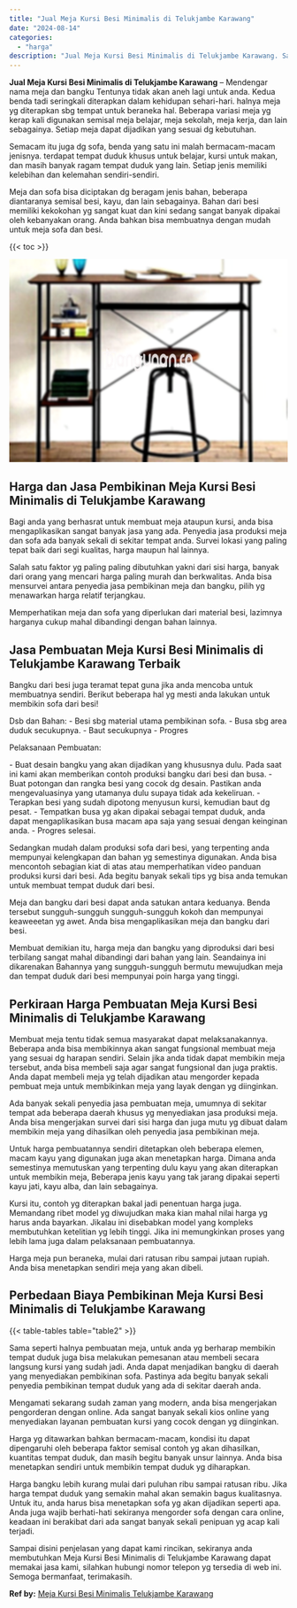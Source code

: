```yaml
---
title: "Jual Meja Kursi Besi Minimalis di Telukjambe Karawang"
date: "2024-08-14"
categories: 
  - "harga"
description: "Jual Meja Kursi Besi Minimalis di Telukjambe Karawang. Sampai disini penjelasan yang dapat kami rincikan, sekiranya anda membutuhkan Meja Kursi Besi Minimali..."
---
```


**Jual Meja Kursi Besi Minimalis di Telukjambe Karawang** – Mendengar nama meja dan bangku Tentunya tidak akan aneh lagi untuk anda. Kedua benda tadi seringkali diterapkan dalam kehidupan sehari-hari. halnya meja yg diterapkan sbg tempat untuk beraneka hal. Beberapa variasi meja yg kerap kali digunakan semisal meja belajar, meja sekolah, meja kerja, dan lain sebagainya. Setiap meja dapat dijadikan yang sesuai dg kebutuhan.

Semacam itu juga dg sofa, benda yang satu ini malah bermacam-macam jenisnya. terdapat tempat duduk khusus untuk belajar, kursi untuk makan, dan masih banyak ragam tempat duduk yang lain. Setiap jenis memiliki kelebihan dan kelemahan sendiri-sendiri.

Meja dan sofa bisa diciptakan dg beragam jenis bahan, beberapa diantaranya semisal besi, kayu, dan lain sebagainya. Bahan dari besi memiliki kekokohan yg sangat kuat dan kini sedang sangat banyak dipakai oleh kebanyakan orang. Anda bahkan bisa membuatnya dengan mudah untuk meja sofa dan besi.

{{< toc >}}

![Jual Meja Kursi Besi Minimalis di Telukjambe Karawang](/images/jual-meja-besi-murah24.png)

## Harga dan Jasa Pembikinan Meja Kursi Besi Minimalis di Telukjambe Karawang

Bagi anda yang berhasrat untuk membuat meja ataupun kursi, anda bisa mengaplikasikan sangat banyak jasa yang ada. Penyedia jasa produksi meja dan sofa ada banyak sekali di sekitar tempat anda. Survei lokasi yang paling tepat baik dari segi kualitas, harga maupun hal lainnya.

Salah satu faktor yg paling paling dibutuhkan yakni dari sisi harga, banyak dari orang yang mencari harga paling murah dan berkwalitas. Anda bisa mensurvei antara penyedia jasa pembikinan meja dan bangku, pilih yg menawarkan harga relatif terjangkau.

Memperhatikan meja dan sofa yang diperlukan dari material besi, lazimnya harganya cukup mahal dibandingi dengan bahan lainnya.

## Jasa Pembuatan Meja Kursi Besi Minimalis di Telukjambe Karawang Terbaik

Bangku dari besi juga teramat tepat guna jika anda mencoba untuk membuatnya sendiri. Berikut beberapa hal yg mesti anda lakukan untuk membikin sofa dari besi!

Dsb dan Bahan: - Besi sbg material utama pembikinan sofa. - Busa sbg area duduk secukupnya. - Baut secukupnya - Progres

Pelaksanaan Pembuatan:

\- Buat desain bangku yang akan dijadikan yang khususnya dulu. Pada saat ini kami akan memberikan contoh produksi bangku dari besi dan busa. - Buat potongan dan rangka besi yang cocok dg desain. Pastikan anda mengevaluasinya yang utamanya dulu supaya tidak ada kekeliruan. - Terapkan besi yang sudah dipotong menyusun kursi, kemudian baut dg pesat. - Tempatkan busa yg akan dipakai sebagai tempat duduk, anda dapat mengaplikasikan busa macam apa saja yang sesuai dengan keinginan anda. - Progres selesai.

Sedangkan mudah dalam produksi sofa dari besi, yang terpenting anda mempunyai kelengkapan dan bahan yg semestinya digunakan. Anda bisa mencontoh sebagian kiat di atas atau memperhatikan video panduan produksi kursi dari besi. Ada begitu banyak sekali tips yg bisa anda temukan untuk membuat tempat duduk dari besi.

Meja dan bangku dari besi dapat anda satukan antara keduanya. Benda tersebut sungguh-sungguh sungguh-sungguh kokoh dan mempunyai keaweeetan yg awet. Anda bisa mengaplikasikan meja dan bangku dari besi.

Membuat demikian itu, harga meja dan bangku yang diproduksi dari besi terbilang sangat mahal dibandingi dari bahan yang lain. Seandainya ini dikarenakan Bahannya yang sungguh-sungguh bermutu mewujudkan meja dan tempat duduk dari besi mempunyai poin harga yang tinggi.

## Perkiraan Harga Pembuatan Meja Kursi Besi Minimalis di Telukjambe Karawang

Membuat meja tentu tidak semua masyarakat dapat melaksanakannya. Beberapa anda bisa membikinnya akan sangat fungsional membuat meja yang sesuai dg harapan sendiri. Selain jika anda tidak dapat membikin meja tersebut, anda bisa membeli saja agar sangat fungsional dan juga praktis. Anda dapat membeli meja yg telah dijadikan atau mengorder kepada pembuat meja untuk membikinkan meja yang layak dengan yg diinginkan.

Ada banyak sekali penyedia jasa pembuatan meja, umumnya di sekitar tempat ada beberapa daerah khusus yg menyediakan jasa produksi meja. Anda bisa mengerjakan survei dari sisi harga dan juga mutu yg dibuat dalam membikin meja yang dihasilkan oleh penyedia jasa pembikinan meja.

Untuk harga pembuatannya sendiri ditetapkan oleh beberapa elemen, macam kayu yang digunakan juga akan menetapkan harga. Dimana anda semestinya memutuskan yang terpenting dulu kayu yang akan diterapkan untuk membikin meja, Beberapa jenis kayu yang tak jarang dipakai seperti kayu jati, kayu alba, dan lain sebagainya.

Kursi itu, contoh yg diterapkan bakal jadi penentuan harga juga. Memandang ribet model yg diwujudkan maka kian mahal nilai harga yg harus anda bayarkan. Jikalau ini disebabkan model yang kompleks membutuhkan ketelitian yg lebih tinggi. Jika ini memungkinkan proses yang lebih lama juga dalam pelaksanaan pembuatannya.

Harga meja pun beraneka, mulai dari ratusan ribu sampai jutaan rupiah. Anda bisa menetapkan sendiri meja yang akan dibeli.

## Perbedaan Biaya Pembikinan Meja Kursi Besi Minimalis di Telukjambe Karawang

{{< table-tables table="table2" >}}

Sama seperti halnya pembuatan meja, untuk anda yg berharap membikin tempat duduk juga bisa melakukan pemesanan atau membeli secara langsung kursi yang sudah jadi. Anda dapat menjadikan bangku di daerah yang menyediakan pembikinan sofa. Pastinya ada begitu banyak sekali penyedia pembikinan tempat duduk yang ada di sekitar daerah anda.

Mengamati sekarang sudah zaman yang modern, anda bisa mengerjakan pengorderan dengan online. Ada sangat banyak sekali kios online yang menyediakan layanan pembuatan kursi yang cocok dengan yg diinginkan.

Harga yg ditawarkan bahkan bermacam-macam, kondisi itu dapat dipengaruhi oleh beberapa faktor semisal contoh yg akan dihasilkan, kuantitas tempat duduk, dan masih begitu banyak unsur lainnya. Anda bisa menetapkan sendiri untuk membikin tempat duduk yg diharapkan.

Harga bangku lebih kurang mulai dari puluhan ribu sampai ratusan ribu. Jika harga tempat duduk yang semakin mahal akan semakin bagus kualitasnya. Untuk itu, anda harus bisa menetapkan sofa yg akan dijadikan seperti apa. Anda juga wajib berhati-hati sekiranya mengorder sofa dengan cara online, keadaan ini berakibat dari ada sangat banyak sekali penipuan yg acap kali terjadi.

Sampai disini penjelasan yang dapat kami rincikan, sekiranya anda membutuhkan Meja Kursi Besi Minimalis di Telukjambe Karawang dapat memakai jasa kami, silahkan hubungi nomor telepon yg tersedia di web ini. Semoga bermanfaat, terimakasih.

**Ref by:** [Meja Kursi Besi Minimalis Telukjambe Karawang](https://id.wikipedia.org/wiki/Meja)
